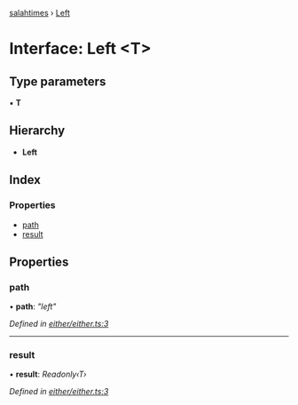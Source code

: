 [salahtimes](../README.md) › [Left](left.md)

# Interface: Left <**T**>

## Type parameters

▪ **T**

## Hierarchy

* **Left**

## Index

### Properties

* [path](left.md#path)
* [result](left.md#result)

## Properties

###  path

• **path**: *"left"*

*Defined in [either/either.ts:3](https://github.com/doniseferi/salahtimes/blob/8d68cf5/src/either/either.ts#L3)*

___

###  result

• **result**: *Readonly‹T›*

*Defined in [either/either.ts:3](https://github.com/doniseferi/salahtimes/blob/8d68cf5/src/either/either.ts#L3)*
